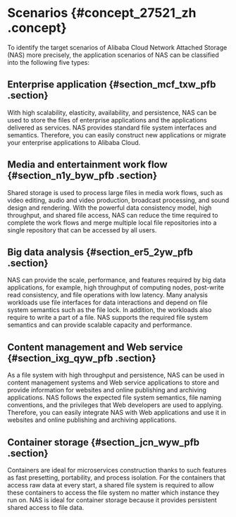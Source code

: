 # Scenarios {#concept_27521_zh .concept}

To identify the target scenarios of Alibaba Cloud Network Attached Storage \(NAS\) more precisely, the application scenarios of NAS can be classified into the following five types:

## Enterprise application {#section_mcf_txw_pfb .section}

With high scalability, elasticity, availability, and persistence, NAS can be used to store the files of enterprise applications and the applications delivered as services. NAS provides standard file system interfaces and semantics. Therefore, you can easily construct new applications or migrate your enterprise applications to Alibaba Cloud.

## Media and entertainment work flow {#section_n1y_byw_pfb .section}

Shared storage is used to process large files in media work flows, such as video editing, audio and video production, broadcast processing, and sound design and rendering. With the powerful data consistency model, high throughput, and shared file access, NAS can reduce the time required to complete the work flows and merge multiple local file repositories into a single repository that can be accessed by all users.

## Big data analysis {#section_er5_2yw_pfb .section}

NAS can provide the scale, performance, and features required by big data applications, for example, high throughput of computing nodes, post-write read consistency, and file operations with low latency. Many analysis workloads use file interfaces for data interactions and depend on file system semantics such as the file lock. In addition, the workloads also require to write a part of a file. NAS supports the required file system semantics and can provide scalable capacity and performance.

## Content management and Web service {#section_ixg_qyw_pfb .section}

As a file system with high throughput and persistence, NAS can be used in content management systems and Web service applications to store and provide information for websites and online publishing and archiving applications. NAS follows the expected file system semantics, file naming conventions, and the privileges that Web developers are used to applying. Therefore, you can easily integrate NAS with Web applications and use it in websites and online publishing and archiving applications.

## Container storage {#section_jcn_wyw_pfb .section}

Containers are ideal for microservices construction thanks to such features as fast presetting, portability, and process isolation. For the containers that access raw data at every start, a shared file system is required to allow these containers to access the file system no matter which instance they run on. NAS is ideal for container storage because it provides persistent shared access to file data.

